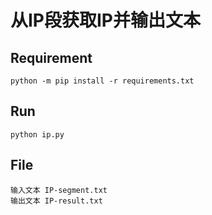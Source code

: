 # 从IP段获取IP并输出文本

## Requirement

```shell
python -m pip install -r requirements.txt
```

## Run

```shell
python ip.py
```

## File

```shell
输入文本 IP-segment.txt
输出文本 IP-result.txt
```

